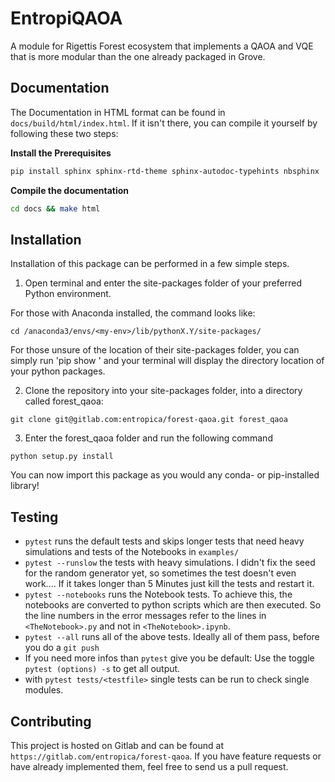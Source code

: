 # EntropiQAOA
A module for Rigettis Forest ecosystem that implements a QAOA and VQE that is more modular than the one already packaged in Grove.

## Documentation
The Documentation in HTML format can be found in `docs/build/html/index.html`. If it isn't there, you can compile it yourself by following these two steps:

**Install the Prerequisites**
```bash
pip install sphinx sphinx-rtd-theme sphinx-autodoc-typehints nbsphinx
```
**Compile the documentation**
```bash
cd docs && make html
```

## Installation
Installation of this package can be performed in a few simple steps.
1. Open terminal and enter the site-packages folder of your preferred Python environment.

For those with Anaconda installed, the command looks like:
```
cd /anaconda3/envs/<my-env>/lib/pythonX.Y/site-packages/
```
For those unsure of the location of their site-packages folder, you can simply run 'pip show <package name>' and your terminal will display the directory location of your python packages.

2. Clone the repository into your site-packages folder, into a directory called forest_qaoa:
```
git clone git@gitlab.com:entropica/forest-qaoa.git forest_qaoa
```
3. Enter the forest_qaoa folder and run the following command
 
```
python setup.py install
```
You can now import this package as you would any conda- or pip-installed library!

## Testing
 - `pytest` runs the default tests and skips longer tests that need heavy simulations and tests of the Notebooks in `examples/`
 - `pytest --runslow` the tests with heavy simulations. I didn't fix the seed for the random generator yet, so sometimes the test doesn't even work.... If it takes longer than 5 Minutes just kill the tests and restart it.
 - `pytest --notebooks` runs the Notebook tests. To achieve this, the notebooks are converted to python scripts which are then executed. So the line numbers in the error messages refer to the lines in `<TheNotebook>.py` and not in `<TheNotebook>.ipynb`.
 - `pytest --all` runs all of the above tests. Ideally all of them pass, before you do a `git push`
 - If you need more infos than `pytest` give you be default: Use the toggle `pytest (options) -s` to get all output.
 - with `pytest tests/<testfile>` single tests can be run to check single modules.

## Contributing
This project is hosted on Gitlab and can be found at `https://gitlab.com/entropica/forest-qaoa`. If you have feature requests or have already implemented them, feel free to send us a pull request. 
